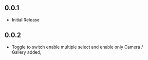 ## 0.0.1

* Initial Release

## 0.0.2

* Toggle to switch enable multiple select and enable only Camera / Gallery added, 
